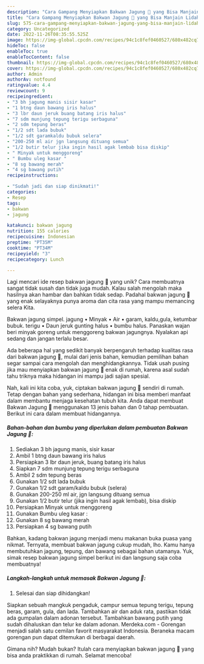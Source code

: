 ```yaml
---
description: "Cara Gampang Menyiapkan Bakwan Jagung 💚 yang Bisa Manjain Lidah"
title: "Cara Gampang Menyiapkan Bakwan Jagung 💚 yang Bisa Manjain Lidah"
slug: 575-cara-gampang-menyiapkan-bakwan-jagung-yang-bisa-manjain-lidah
category: Uncategorized
date: 2022-11-26T08:35:55.525Z
image: https://img-global.cpcdn.com/recipes/94c1c8fef0460527/680x482cq70/bakwan-jagung-foto-resep-utama.jpg
hideToc: false
enableToc: true
enableTocContent: false
thumbnail: https://img-global.cpcdn.com/recipes/94c1c8fef0460527/680x482cq70/bakwan-jagung-foto-resep-utama.jpg
cover: https://img-global.cpcdn.com/recipes/94c1c8fef0460527/680x482cq70/bakwan-jagung-foto-resep-utama.jpg
author: Admin
authorAv: notfound
ratingvalue: 4.4
reviewcount: 9
recipeingredient:
- "3 bh jagung manis sisir kasar"
- "1 btng daun bawang iris halus"
- "3 lbr daun jeruk buang batang iris halus"
- "7 sdm munjung tepung terigu serbaguna"
- "2 sdm tepung beras"
- "1/2 sdt lada bubuk"
- "1/2 sdt garamkaldu bubuk selera"
- "200-250 ml air jgn langsung dituang semua"
- "1/2 butir telur jika ingin hasil agak lembab bisa diskip"
- " Minyak untuk menggoreng"
- " Bumbu uleg kasar "
- "8 sg bawang merah"
- "4 sg bawang putih"
recipeinstructions:

- "Sudah jadi dan siap dinikmati!"
categories:
- Resep
tags:
- bakwan
- jagung

katakunci: bakwan jagung 
nutrition: 155 calories
recipecuisine: Indonesian
preptime: "PT35M"
cooktime: "PT34M"
recipeyield: "3"
recipecategory: Lunch

---
```





Lagi mencari ide resep bakwan jagung 💚 yang unik? Cara membuatnya sangat tidak susah dan tidak juga mudah. Kalau salah mengolah maka hasilnya akan hambar dan bahkan tidak sedap. Padahal bakwan jagung 💚 yang enak selayaknya punya aroma dan cita rasa yang mampu memancing selera Kita.





Bakwan jagung simpel. jagung • Minyak • Air • garam, kaldu,gula, ketumbar bubuk. terigu • Daun jeruk gunting halus • bumbu halus. Panaskan wajan beri minyak goreng untuk menggoreng bakwan jagungnya. Nyalakan api sedang dan jangan terlalu besar.

Ada beberapa hal yang sedikit banyak berpengaruh terhadap kualitas rasa dari bakwan jagung 💚, mulai dari jenis bahan, kemudian pemilihan bahan segar sampai cara mengolah dan menghidangkannya. Tidak usah pusing jika mau menyiapkan bakwan jagung 💚 enak di rumah, karena asal sudah tahu triknya maka hidangan ini mampu jadi sajian spesial.






Nah, kali ini kita coba, yuk, ciptakan bakwan jagung 💚 sendiri di rumah. Tetap dengan bahan yang sederhana, hidangan ini bisa memberi manfaat dalam membantu menjaga kesehatan tubuh kita. Anda dapat membuat Bakwan Jagung 💚 menggunakan 13 jenis bahan dan 0 tahap pembuatan. Berikut ini cara dalam membuat hidangannya.

<!--inarticleads1-->

##### Bahan-bahan dan bumbu yang diperlukan dalam pembuatan Bakwan Jagung 💚:

1. Sediakan 3 bh jagung manis, sisir kasar
1. Ambil 1 btng daun bawang iris halus
1. Persiapkan 3 lbr daun jeruk, buang batang iris halus
1. Siapkan 7 sdm munjung tepung terigu serbaguna
1. Ambil 2 sdm tepung beras
1. Gunakan 1/2 sdt lada bubuk
1. Gunakan 1/2 sdt garam/kaldu bubuk (selera)
1. Gunakan 200-250 ml air, jgn langsung dituang semua
1. Gunakan 1/2 butir telur (jika ingin hasil agak lembab), bisa diskip
1. Persiapkan  Minyak untuk menggoreng
1. Gunakan  Bumbu uleg kasar :
1. Gunakan 8 sg bawang merah
1. Persiapkan 4 sg bawang putih


Bahkan, kadang bakwan jagung menjadi menu makanan buka puasa yang nikmat. Ternyata, membuat bakwan jagung cukup mudah, lho. Kamu hanya membutuhkan jagung, tepung, dan bawang sebagai bahan utamanya. Yuk, simak resep bakwan jagung simpel berikut ini dan langsung saja coba membuatnya! 

<!--inarticleads2-->

##### Langkah-langkah untuk memasak Bakwan Jagung 💚:


1. Selesai dan siap dihidangkan!

Siapkan sebuah mangkuk pengaduk, campur semua tepung terigu, tepung beras, garam, gula, dan lada. Tambahkan air dan aduk rata, pastikan tidak ada gumpalan dalam adonan tersebut. Tambahkan bawang putih yang sudah dihaluskan dan telur ke dalam adonan. Merdeka.com - Gorengan menjadi salah satu cemilan favorit masyarakat Indonesia. Beraneka macam gorengan pun dapat ditemukan di berbagai daerah. 

Gimana nih? Mudah bukan? Itulah cara menyiapkan bakwan jagung 💚 yang bisa anda praktikkan di rumah. Selamat mencoba!
